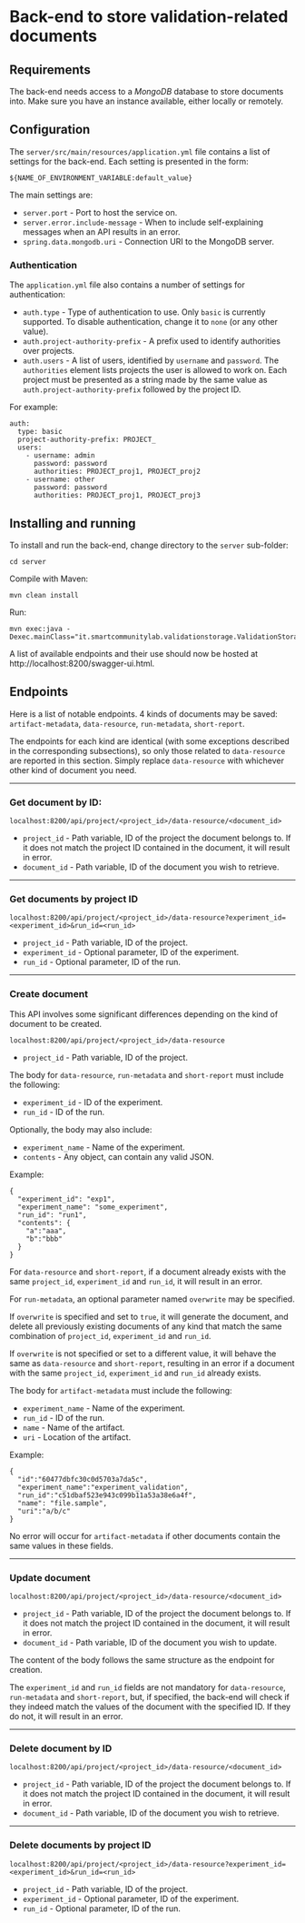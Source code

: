 # Back-end to store validation-related documents

## Requirements

The back-end needs access to a *MongoDB* database to store documents into. Make sure you have an instance available, either locally or remotely.

## Configuration

The `server/src/main/resources/application.yml` file contains a list of settings for the back-end. Each setting is presented in the form:
```
${NAME_OF_ENVIRONMENT_VARIABLE:default_value}
```

The main settings are:

* `server.port` - Port to host the service on.
* `server.error.include-message` - When to include self-explaining messages when an API results in an error.
* `spring.data.mongodb.uri` - Connection URI to the MongoDB server.

### Authentication

The `application.yml` file also contains a number of settings for authentication:
* `auth.type` - Type of authentication to use. Only `basic` is currently supported. To disable authentication, change it to `none` (or any other value).
* `auth.project-authority-prefix` - A prefix used to identify authorities over projects.
* `auth.users` - A list of users, identified by `username` and `password`. The `authorities` element lists projects the user is allowed to work on. Each project must be presented as a string made by the same value as `auth.project-authority-prefix` followed by the project ID.

For example:
```
auth:
  type: basic
  project-authority-prefix: PROJECT_
  users:
    - username: admin
      password: password
      authorities: PROJECT_proj1, PROJECT_proj2
    - username: other
      password: password
      authorities: PROJECT_proj1, PROJECT_proj3
```

## Installing and running

To install and run the back-end, change directory to the `server` sub-folder:
```
cd server
```

Compile with Maven:
```
mvn clean install
```

Run:
```
mvn exec:java -Dexec.mainClass="it.smartcommunitylab.validationstorage.ValidationStorageApplication"
```

A list of available endpoints and their use should now be hosted at http://localhost:8200/swagger-ui.html.

## Endpoints

Here is a list of notable endpoints. 4 kinds of documents may be saved: `artifact-metadata`, `data-resource`, `run-metadata`, `short-report`.

The endpoints for each kind are identical (with some exceptions described in the corresponding subsections), so only those related to `data-resource` are reported in this section. Simply replace `data-resource` with whichever other kind of document you need.

---

### Get document by ID:

```
localhost:8200/api/project/<project_id>/data-resource/<document_id>
```
* `project_id` - Path variable, ID of the project the document belongs to. If it does not match the project ID contained in the document, it will result in error.
* `document_id` - Path variable, ID of the document you wish to retrieve.

---

### Get documents by project ID
```
localhost:8200/api/project/<project_id>/data-resource?experiment_id=<experiment_id>&run_id=<run_id>
```
* `project_id` - Path variable, ID of the project.
* `experiment_id` - Optional parameter, ID of the experiment.
* `run_id` - Optional parameter, ID of the run.

---

### Create document
This API involves some significant differences depending on the kind of document to be created.

```
localhost:8200/api/project/<project_id>/data-resource
```
* `project_id` - Path variable, ID of the project.

The body for `data-resource`, `run-metadata` and `short-report` must include the following:
* `experiment_id` - ID of the experiment.
* `run_id` - ID of the run.

Optionally, the body may also include:
* `experiment_name` - Name of the experiment.
* `contents` - Any object, can contain any valid JSON.

Example:
```
{
  "experiment_id": "exp1",
  "experiment_name": "some_experiment",
  "run_id": "run1",
  "contents": {
    "a":"aaa",
    "b":"bbb"
  }
}
```

For `data-resource` and `short-report`, if a document already exists with the same `project_id`, `experiment_id` and `run_id`, it will result in an error.

For `run-metadata`, an optional parameter named `overwrite` may be specified.

If `overwrite` is specified and set to `true`, it will generate the document, and delete all previously existing documents of any kind that match the same combination of `project_id`, `experiment_id` and `run_id`.

If `overwrite` is not specified or set to a different value, it will behave the same as `data-resource` and `short-report`, resulting in an error if a document with the same `project_id`, `experiment_id` and `run_id` already exists.

The body for `artifact-metadata` must include the following:
* `experiment_name` - Name of the experiment.
* `run_id` - ID of the run.
* `name` - Name of the artifact.
* `uri` - Location of the artifact.

Example:
```
{
  "id":"60477dbfc30c0d5703a7da5c",
  "experiment_name":"experiment_validation",
  "run_id":"c51dbaf523e943c099b11a53a38e6a4f",
  "name": "file.sample",
  "uri":"a/b/c"
}
```

No error will occur for `artifact-metadata` if other documents contain the same values in these fields.

---

### Update document
```
localhost:8200/api/project/<project_id>/data-resource/<document_id>
```
* `project_id` - Path variable, ID of the project the document belongs to. If it does not match the project ID contained in the document, it will result in error.
* `document_id` - Path variable, ID of the document you wish to update.

The content of the body follows the same structure as the endpoint for creation.

The `experiment_id` and `run_id` fields are not mandatory for `data-resource`, `run-metadata` and `short-report`, but, if specified, the back-end will check if they indeed match the values of the document with the specified ID. If they do not, it will result in an error.

---

### Delete document by ID
```
localhost:8200/api/project/<project_id>/data-resource/<document_id>
```
* `project_id` - Path variable, ID of the project the document belongs to. If it does not match the project ID contained in the document, it will result in error.
* `document_id` - Path variable, ID of the document you wish to retrieve.

---

### Delete documents by project ID
```
localhost:8200/api/project/<project_id>/data-resource?experiment_id=<experiment_id>&run_id=<run_id>
```
* `project_id` - Path variable, ID of the project.
* `experiment_id` - Optional parameter, ID of the experiment.
* `run_id` - Optional parameter, ID of the run.
